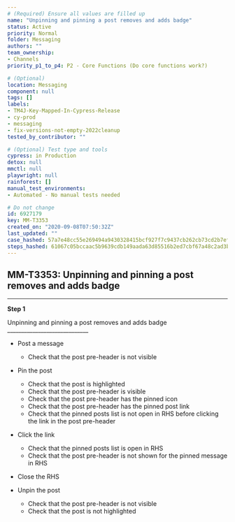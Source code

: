 ```yaml
---
# (Required) Ensure all values are filled up
name: "Unpinning and pinning a post removes and adds badge"
status: Active
priority: Normal
folder: Messaging
authors: ""
team_ownership:
- Channels
priority_p1_to_p4: P2 - Core Functions (Do core functions work?)

# (Optional)
location: Messaging
component: null
tags: []
labels:
- TM4J-Key-Mapped-In-Cypress-Release
- cy-prod
- messaging
- fix-versions-not-empty-2022cleanup
tested_by_contributor: ""

# (Optional) Test type and tools
cypress: in Production
detox: null
mmctl: null
playwright: null
rainforest: []
manual_test_environments:
- Automated - No manual tests needed

# Do not change
id: 6927179
key: MM-T3353
created_on: "2020-09-08T07:50:32Z"
last_updated: ""
case_hashed: 57a7e48cc55e269494a9430328415bcf927f7c9437cb262cb73cd2b7ef0426d4edd973f51b6dcf042c2cea4ad1e847a2
steps_hashed: 61067c05bccaac5b9639cdb149aada63d85516b2ed7cbf67a48c2ad3bee4416edb0265c3483b56509509939b6debdcb6
---
```


<!-- (Auto-generated) Based on frontmatter's "key" and "name" -->

## MM-T3353: Unpinning and pinning a post removes and adds badge

---

**Step 1**

Unpinning and pinning a post removes and adds badge\
\_\_\_\_\_\_\_\_\_\_\_\_\_\_\_\_\_\_\_\_\_\_\_\_\_\_\_\_\_

- Post a message

  - Check that the post pre-header is not visible

- Pin the post

  - Check that the post is highlighted
  - Check that the post pre-header is visible
  - Check that the post pre-header has the pinned icon
  - Check that the post pre-header has the pinned post link
  - Check that the pinned posts list is not open in RHS before clicking the link in the post pre-header

- Click the link

  - Check that the pinned posts list is open in RHS
  - Check that the post pre-header is not shown for the pinned message in RHS

- Close the RHS

- Unpin the post

  - Check that the post pre-header is not visible
  - Check that the post is not highlighted
